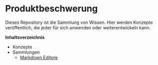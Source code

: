 # Produktbeschwerung

Dieses Repository ist die Sammlung von Wissen. Hier werden Konzepte veröffentlich, die jeder für sich anwenden oder weiterentwickeln kann.

**Inhaltsverzeichnis**
- Konzepte
- Sammlungen
  - [Markdown Editore](liste-markdown-editor.md)
